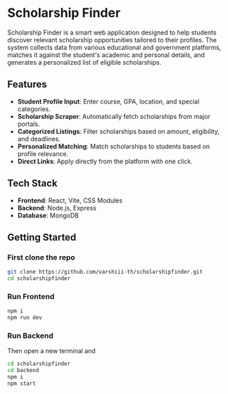 # Scholarship Finder

Scholarship Finder is a smart web application designed to help students discover relevant scholarship opportunities tailored to their profiles. The system collects data from various educational and government platforms, matches it against the student's academic and personal details, and generates a personalized list of eligible scholarships.

## Features

- **Student Profile Input**: Enter course, GPA, location, and special categories.  
- **Scholarship Scraper**: Automatically fetch scholarships from major portals.  
- **Categorized Listings**: Filter scholarships based on amount, eligibility, and deadlines.  
- **Personalized Matching**: Match scholarships to students based on profile relevance.   
- **Direct Links**: Apply directly from the platform with one click.

## Tech Stack

- **Frontend**: React, Vite, CSS Modules  
- **Backend**: Node.js, Express  
- **Database**: MongoDB

## Getting Started

### First clone the repo

```bash
git clone https://github.com/varshiii-th/scholarshipfinder.git
cd scholarshipfinder
```

### Run Frontend

```bash
npm i
npm run dev
```
### Run Backend
Then open a new terminal and
```bash
cd scholarshipfinder
cd backend
npm i
npm start
````


